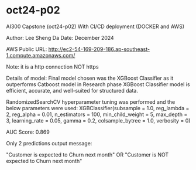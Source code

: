 # oct24-p02
AI300 Capstone (oct24-p02)
With CI/CD deployment (DOCKER and AWS)

Author: Lee Sheng Da
Date: December 2024

AWS Public URL: http://ec2-54-169-209-186.ap-southeast-1.compute.amazonaws.com/

Note: it is a http connection NOT https

Details of model:
Final model chosen was the XGBoost Classifier as it outperforms Catboost model in Research phase
XGBoost Classifier model is efficient, accurate, and well-suited for structured data.

 RandomizedSearchCV hyperparameter tuning was performed and the below parameters were used:
 XGBClassifier(subsample = 1.0, reg_lambda = 2,
                                reg_alpha = 0.01, n_estimators = 100,
                                min_child_weight = 5, max_depth = 3,
                                learning_rate = 0.05, gamma = 0.2,
                                colsample_bytree = 1.0, verbosity = 0)

AUC Score: 0.869

Only 2 predictions output message:

"Customer is expected to Churn next month"
OR
"Customer is NOT expected to Churn next month"